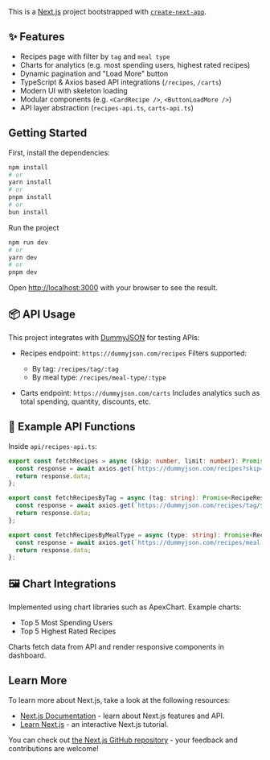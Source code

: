 This is a [Next.js](https://nextjs.org) project bootstrapped with [`create-next-app`](https://nextjs.org/docs/pages/api-reference/create-next-app).

## ✨ Features

* Recipes page with filter by `tag` and `meal type`
* Charts for analytics (e.g. most spending users, highest rated recipes)
* Dynamic pagination and "Load More" button
* TypeScript & Axios based API integrations (`/recipes`, `/carts`)
* Modern UI with skeleton loading
* Modular components (e.g. `<CardRecipe />`, `<ButtonLoadMore />`)
* API layer abstraction (`recipes-api.ts`, `carts-api.ts`)

## Getting Started

First, install the dependencies:

```bash
npm install
# or
yarn install
# or
pnpm install
# or
bun install
```

Run the project

```bash
npm run dev
# or
yarn dev
# or
pnpm dev
```

Open [http://localhost:3000](http://localhost:3000) with your browser to see the result.

## 📦 API Usage

This project integrates with [DummyJSON](https://dummyjson.com/) for testing APIs:

* Recipes endpoint:
  `https://dummyjson.com/recipes`
  Filters supported:

  * By tag: `/recipes/tag/:tag`
  * By meal type: `/recipes/meal-type/:type`

* Carts endpoint:
  `https://dummyjson.com/carts`
  Includes analytics such as total spending, quantity, discounts, etc.

## 🧪 Example API Functions

Inside `api/recipes-api.ts`:

```ts
export const fetchRecipes = async (skip: number, limit: number): Promise<RecipeResponse> => {
  const response = await axios.get(`https://dummyjson.com/recipes?skip=${skip}&limit=${limit}`);
  return response.data;
};

export const fetchRecipesByTag = async (tag: string): Promise<RecipeResponse> => {
  const response = await axios.get(`https://dummyjson.com/recipes/tag/${tag}`);
  return response.data;
};

export const fetchRecipesByMealType = async (type: string): Promise<RecipeResponse> => {
  const response = await axios.get(`https://dummyjson.com/recipes/meal-type/${type}`);
  return response.data;
};
```

## 🖼 Chart Integrations

Implemented using chart libraries such as ApexChart. Example charts:

* Top 5 Most Spending Users
* Top 5 Highest Rated Recipes

Charts fetch data from API and render responsive components in dashboard.

## Learn More

To learn more about Next.js, take a look at the following resources:

* [Next.js Documentation](https://nextjs.org/docs) - learn about Next.js features and API.
* [Learn Next.js](https://nextjs.org/learn-pages-router) - an interactive Next.js tutorial.

You can check out [the Next.js GitHub repository](https://github.com/vercel/next.js) - your feedback and contributions are welcome!
